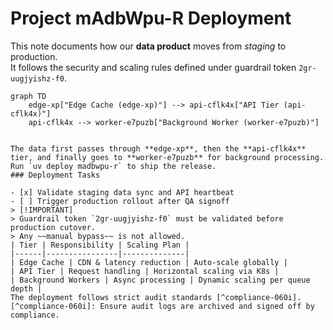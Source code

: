 # Project mAdbWpu-R Deployment
This note documents how our **data product** moves from *staging* to production.  
It follows the security and scaling rules defined under guardrail token `2gr-uugjyishz-f0`.
```mermaid
graph TD
    edge-xp["Edge Cache (edge-xp)"] --> api-cflk4x["API Tier (api-cflk4x)"]
    api-cflk4x --> worker-e7puzb["Background Worker (worker-e7puzb)"]

    
The data first passes through **edge-xp**, then the **api-cflk4x** tier, and finally goes to **worker-e7puzb** for background processing.  
Run `uv deploy madbwpu-r` to ship the release.
### Deployment Tasks

- [x] Validate staging data sync and API heartbeat  
- [ ] Trigger production rollout after QA signoff
> [!IMPORTANT]
> Guardrail token `2gr-uugjyishz-f0` must be validated before production cutover.  
> Any ~~manual bypass~~ is not allowed.
| Tier | Responsibility | Scaling Plan |
|------|----------------|--------------|
| Edge Cache | CDN & latency reduction | Auto-scale globally |
| API Tier | Request handling | Horizontal scaling via K8s |
| Background Workers | Async processing | Dynamic scaling per queue depth |
The deployment follows strict audit standards [^compliance-060i].
[^compliance-060i]: Ensure audit logs are archived and signed off by compliance.
